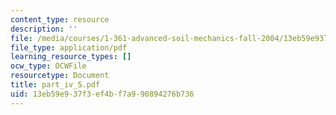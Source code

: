 ```yaml
---
content_type: resource
description: ''
file: /media/courses/1-361-advanced-soil-mechanics-fall-2004/13eb59e937f3ef4bf7a990894276b736_part_iv_5.pdf
file_type: application/pdf
learning_resource_types: []
ocw_type: OCWFile
resourcetype: Document
title: part_iv_5.pdf
uid: 13eb59e9-37f3-ef4b-f7a9-90894276b736
---
```

